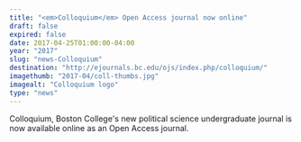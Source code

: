 ```yaml
---
title: "<em>Colloquium</em> Open Access journal now online"
draft: false
expired: false
date: 2017-04-25T01:00:00-04:00
year: "2017"
slug: "news-Colloquium"
destination: "http://ejournals.bc.edu/ojs/index.php/colloquium/"
imagethumb: "2017-04/coll-thumbs.jpg"
imagealt: "Colloquium logo"
type: "news"
---
```


Colloquium, Boston College's new political science undergraduate journal is now available online as an Open Access journal.
